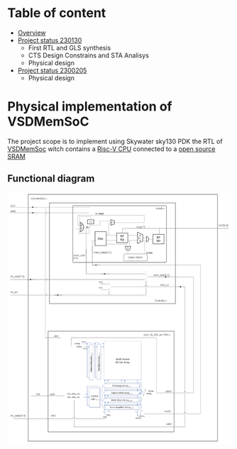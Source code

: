 # Table of content  
+ [Overview](#functional-diagram)
+ [Project status 230130](https://github.com/MihaiHMO/VSDhdp/blob/main/vsdmemsoc_prj/src_synth_sta_230130/Status_230130.md)
	+ First RTL and GLS synthesis  
	+ CTS Design Constrains and STA Analisys
	+ Physical design
+ [Project status 2300205](https://github.com/MihaiHMO/VSDhdp/new/main/vsdmemsoc_prj/src_synth_sta_230205)
	+ Physical design 


# Physical implementation of VSDMemSoC

The project scope is to implement using Skywater sky130 PDK the RTL of [VSDMemSoc](https://github.com/vsdip/VSDMemSoC) witch contains a [Risc-V CPU](https://github.com/RISCV-MYTH-WORKSHOP/riscv_myth_workshop_nov22-MihaiHMO/settings) connected to a [open source SRAM](https://github.com/vsdip/vsdsram_sky130)  

## Functional diagram   
![SoC Diagram](Imgs/SoC_struct.png)  

